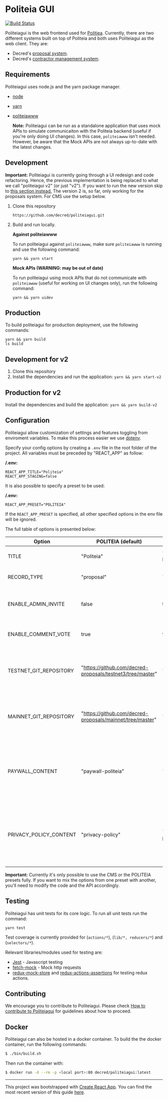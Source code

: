 # Politeia GUI

[![Build Status](https://travis-ci.org/decred/politeiagui.svg?branch=master)](https://travis-ci.org/decred/politeiagui)

Politeiagui is the web frontend used for [Politiea](https://github.com/decred/politeia). Currently, 
there are two different systems built on top of Politeia and both uses Politeiagui as the web client. They are:
- Decred's [proposal system](https://proposals.decred.org/). 
- Decred's [contractor management system](https://cms.decred.org/).


## Requirements

Politeiagui uses node.js and the yarn package manager. 

- [node](https://nodejs.org/en/download/)
- [yarn](https://yarnpkg.com/en/)
- [politeiawww](https://github.com/decred/politeia)

    **Note:**  Politeiagui can be run as a standalone application that uses mock APIs to simulate communicaiton with the Politeia backend (useful if you're only doing UI changes). In this case, `politeiawww` isn't needed. However, be aware that the Mock APIs are not always up-to-date with the latest changes. 



## Development

**Important:** Politeiagui is currently going through a UI redesign and code refactoring. Hence, the previous implementation is being replaced to what we call "politeiagui v2" (or just "v2"). If you want to run the new version skip to [this section instead.](#development-for-v2) The version 2 is, so far, only working for the proposals system. For CMS use the setup below.

1. Clone this repository

    `https://github.com/decred/politeiagui.git`
    

1. Build and run locally.

    **Against politeiawww**
    
    To run politeiagui against `politeiawww`, make sure `politeiawww` is running and use the following command:
    
    `yarn && yarn start`

    **Mock APIs (WARNING: may be out of date)**

    To run politeiagui using mock APIs that do not communicate with `politeiawww` (useful for working on UI changes only), run the following command:
    
    `yarn && yarn uidev`

## Production

To build politeiagui for production deployment, use the following commands:

    yarn && yarn build
    ls build


## Development for v2

1. Clone this repository
2. Install the dependencies and run the application: 
`yarn && yarn start-v2`
    
## Production for v2
Install the dependencies and build the application:
`yarn && yarn build-v2`

## Configuration

Politeiagui allow customization of settings and features toggling from enviroment variables. 
To make this process easier we use [dotenv](https://github.com/motdotla/dotenv). 

Specify your config options by creating a `.env` file in the root folder of the project. All 
variables must be preceded by "REACT_APP" as follow:

**/.env:**

```dosini
REACT_APP_TITLE="Politeia"
REACT_APP_STAGING=false
```

It is also possible to specify a preset to be used:

**/.env:**

```dosini
REACT_APP_PRESET="POLITEIA"
```

If the `REACT_APP_PRESET` is specified, all other specified options in the env
file will be ignored.

The full table of options is presented below:

| Option                 | POLITEIA (default)                                         | CMS                     | Description                                                                                                |
|------------------------|------------------------------------------------------------|-------------------------|------------------------------------------------------------------------------------------------------------|
| TITLE                  | "Politeia"                                                 | "Contractor Management" | The title to be used for the website                                                                       |
| RECORD_TYPE            | "proposal"                                                 | "invoice"               | The main record type name                                                                                  |
| ENABLE_ADMIN_INVITE    | false                                                      | true                    | To enable or not the UI elements required for admin invite                                                 |
| ENABLE_COMMENT_VOTE    | true                                                       | false                   | To enable or not the vote on comments                                                                      |
| TESTNET_GIT_REPOSITORY | "https://github.com/decred-proposals/testnet3/tree/master" | ""                      | The testnet git repository where the public records are stored                                             |
| MAINNET_GIT_REPOSITORY | "https://github.com/decred-proposals/mainnet/tree/master"  | ""                      | The mainnet git repository where the public records are stored                                             |
| PAYWALL_CONTENT        | "paywall-politeia"                                         | ""                       | Indicate what is the name of the markdown file under `src/contents` to be used for the paywall copy        |
| PRIVACY_POLICY_CONTENT | "privacy-policy"                                           | "privacy-policy-cms"    | Indicate what is the name of the markdown file under `src/contents` to be used for the privacy policy copy |

**Important:** Currently it's only possible to use the CMS or the POLITEIA presets fully. If you want to mix the options from one preset with another, you'll need to modify the code and the API accordingly.

## Testing 

Politeiagui has unit tests for its core logic. To run all unit tests run the command:

    yarn test


Test coverage is currently provided for (`actions/*`), (`lib/*, reducers/*`) and (`selectors/*`).


Relevant libraries/modules used for testing are:

 - [Jest](https://facebook.github.io/jest/docs/en/getting-started.html) - Javascript testing
 - [fetch-mock](http://www.wheresrhys.co.uk/fetch-mock/api) - Mock http requests
 - [redux-mock-store](https://github.com/dmitry-zaets/redux-mock-store) and [redux-actions-assertions](https://github.com/redux-things/redux-actions-assertions) for testing redux actions.


## Contributing 

We encourage you to contribute to Politeiagui. Please check [How to contribute to Politeiagui](../master/CONTRIBUTING.md) for guidelines about how to proceed.

## Docker

Politeiagui can also be hosted in a docker container. To build the the docker container, run the following commands:

```bash
$ ./bin/build.sh
```

Then run the container with:

```bash
$ docker run -d --rm -p <local port>:80 decred/politeiagui:latest
```

---

This project was bootstrapped with [Create React App](https://github.com/facebookincubator/create-react-app).
You can find the most recent version of this guide [here](https://github.com/facebookincubator/create-react-app/blob/master/packages/react-scripts/template/README.md).
